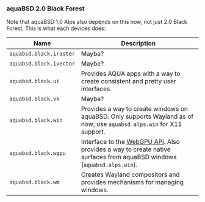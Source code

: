 ### aquaBSD 2.0 Black Forest

Note that aquaBSD 1.0 Alps also depends on this now, not just 2.0 Black Forest.
This is what each devices does:

|Name|Description|
|-|-|
|`aquabsd.black.iraster`|Maybe?|
|`aquabsd.black.ivector`|Maybe?|
|`aquabsd.black.ui`|Provides AQUA apps with a way to create consistent and pretty user interfaces.|
|`aquabsd.black.vk`|Maybe?|
|`aquabsd.black.win`|Provides a way to create windows on aquaBSD. Only supports Wayland as of now, use `aquabsd.alps.win` for X11 support.|
|`aquabsd.black.wgpu`|Interface to the [WebGPU API](https://developer.mozilla.org/en-US/docs/Web/API/WebGPU_API). Also provides a way to create native surfaces from aquaBSD windows (`aquabsd.alps.win`).|
|`aquabsd.black.wm`|Creates Wayland compositors and provides mechanisms for managing windows.|
